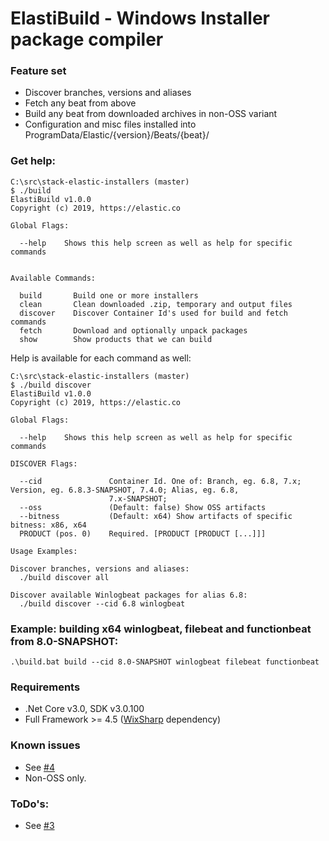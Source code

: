 # ElastiBuild - Windows Installer package compiler

### Feature set
- Discover branches, versions and aliases
- Fetch any beat from above
- Build any beat from downloaded archives in non-OSS variant
- Configuration and misc files installed into ProgramData/Elastic/{version}/Beats/{beat}/

### Get help:
```
C:\src\stack-elastic-installers (master)
$ ./build
ElastiBuild v1.0.0
Copyright (c) 2019, https://elastic.co

Global Flags:

  --help    Shows this help screen as well as help for specific commands


Available Commands:

  build       Build one or more installers
  clean       Clean downloaded .zip, temporary and output files
  discover    Discover Container Id's used for build and fetch commands
  fetch       Download and optionally unpack packages
  show        Show products that we can build
```

Help is available for each command as well:

```
C:\src\stack-elastic-installers (master)
$ ./build discover
ElastiBuild v1.0.0
Copyright (c) 2019, https://elastic.co

Global Flags:

  --help    Shows this help screen as well as help for specific commands

DISCOVER Flags:

  --cid               Container Id. One of: Branch, eg. 6.8, 7.x; Version, eg. 6.8.3-SNAPSHOT, 7.4.0; Alias, eg. 6.8,
                      7.x-SNAPSHOT;
  --oss               (Default: false) Show OSS artifacts
  --bitness           (Default: x64) Show artifacts of specific bitness: x86, x64
  PRODUCT (pos. 0)    Required. [PRODUCT [PRODUCT [...]]]

Usage Examples:

Discover branches, versions and aliases:
  ./build discover all

Discover available Winlogbeat packages for alias 6.8:
  ./build discover --cid 6.8 winlogbeat
```

### Example: building x64 winlogbeat, filebeat and functionbeat from 8.0-SNAPSHOT:
    .\build.bat build --cid 8.0-SNAPSHOT winlogbeat filebeat functionbeat

### Requirements
- .Net Core v3.0, SDK v3.0.100
- Full Framework >= 4.5 ([WixSharp](https://github.com/oleg-shilo/wixsharp) dependency)

### Known issues
- See [#4](https://github.com/elastic/stack-elastic-installers/issues/4)
- Non-OSS only.

### ToDo's:
- See [#3](https://github.com/elastic/stack-elastic-installers/issues/3)
